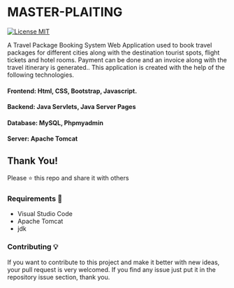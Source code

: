 # MASTER-PLAITING

[![License MIT](https://img.shields.io/badge/license-MIT-blue.svg)](LICENSE)

A Travel Package Booking System Web Application used to book travel packages for different cities along with the destination tourist spots, 
flight tickets and hotel rooms. Payment can be done and an invoice along with the travel itinerary is generated..
This application is created with the help of the following technologies.

#### Frontend: Html, CSS, Bootstrap, Javascript.
#### Backend: Java Servlets, Java Server Pages
#### Database: MySQL, Phpmyadmin
#### Server: Apache Tomcat

## Thank You!
Please ⭐️ this repo and share it with others

### Requirements 🔧
* Visual Studio Code
* Apache Tomcat
* jdk

### Contributing 💡
If you want to contribute to this project and make it better with new ideas, your pull request is very welcomed.
If you find any issue just put it in the repository issue section, thank you.
